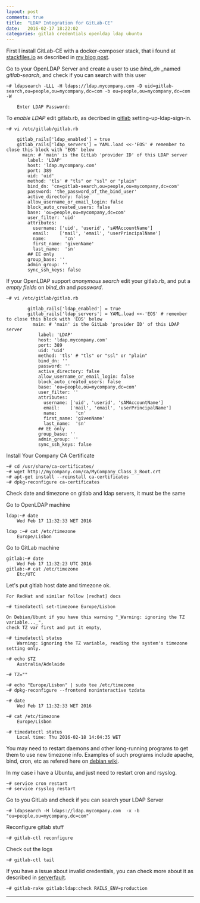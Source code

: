 ```yaml
---
layout: post
comments: true
title:  "LDAP Integration for GitLab-CE"
date:   2016-02-17 18:22:02
categories: gitlab credentials openldap ldap ubuntu
---
```


First I install GitLab-CE with a docker-composer stack, 
that i found at [stackfiles.io] as described in [my blog post].

Go to your OpenLDAP Server and create a user to use _bind_dn_ _named _gitlab-search_,
and check if you can search with this user


    ~# ldapsearch -LLL -H ldaps://ldap.mycompany.com -D uid=gitlab-search,ou=people,ou=mycompany,dc=com -b ou=people,ou=mycompany,dc=com -W

        Enter LDAP Password:


To _enable LDAP_ edit gitlab.rb, as decribed in [gitlab] setting-up-ldap-sign-in.

    ~# vi /etc/gitlab/gitlab.rb
    
        gitlab_rails['ldap_enabled'] = true
        gitlab_rails['ldap_servers'] = YAML.load <<-'EOS' # remember to close this block with 'EOS' below
          main: # 'main' is the GitLab 'provider ID' of this LDAP server
            label: 'LDAP'
            host: 'ldap.mycompany.com'
            port: 389
            uid: 'uid'
            method: 'tls' # "tls" or "ssl" or "plain"
            bind_dn: 'cn=gitlab-search,ou=people,ou=mycompany,dc=com'
            password: 'the_password_of_the_bind_user'
            active_directory: false
            allow_username_or_email_login: false
            block_auto_created_users: false
            base: 'ou=people,ou=mycompany,dc=com'
            user_filter: 'uid'
            attributes:
              username: ['uid', 'userid', 'sAMAccountName']
              email:    ['mail', 'email', 'userPrincipalName']
              name:       'cn'
              first_name: 'givenName'
              last_name:  'sn'
            ## EE only
            group_base: ''
            admin_group: ''
            sync_ssh_keys: false

If your OpenLDAP support _anonymous search_ edit your gitlab.rb,
and put a _empty fields_ on _bind_dn_ and _password_.

    ~# vi /etc/gitlab/gitlab.rb

            gitlab_rails['ldap_enabled'] = true
            gitlab_rails['ldap_servers'] = YAML.load <<-'EOS' # remember to close this block with 'EOS' below
              main: # 'main' is the GitLab 'provider ID' of this LDAP server
                label: 'LDAP'
                host: 'ldap.mycompany.com'
                port: 389
                uid: 'uid'
                method: 'tls' # "tls" or "ssl" or "plain"
                bind_dn: ''
                password: ''
                active_directory: false
                allow_username_or_email_login: false
                block_auto_created_users: false
                base: 'ou=people,ou=mycompany,dc=com'
                user_filter: ''
                attributes:
                  username: ['uid', 'userid', 'sAMAccountName']
                  email:    ['mail', 'email', 'userPrincipalName']
                  name:       'cn'
                  first_name: 'givenName'
                  last_name:  'sn'
                ## EE only
                group_base: ''
                admin_group: ''
                sync_ssh_keys: false
            

Install Your Company CA Certificate

    ~# cd /usr/share/ca-certificates/
    ~# wget http://mycompany.com/ca/MyCompany_Class_3_Root.crt
    ~# apt-get install --reinstall ca-certificates
    ~# dpkg-reconfigure ca-certificates

Check date and timezone on gitlab and ldap servers, it must be the same

Go to OpenLDAP machine
    
    ldap:~# date
        Wed Feb 17 11:32:33 WET 2016

    ldap :~# cat /etc/timezone
        Europe/Lisbon    

Go to GitLab machine

    gitlab:~# date
        Wed Feb 17 11:32:23 UTC 2016
    gitlab:~# cat /etc/timezone 
        Etc/UTC


Let's put gitlab host date and timezone ok.

    For RedHat and similar follow [redhat] docs

    ~# timedatectl set-timezone Europe/Lisbon

    On Debian/Ubunt if you have this warning "_Warning: ignoring the TZ variable..._",
    check TZ var first and put it empty,
    
    ~# timedatectl status
        Warning: ignoring the TZ variable, reading the system's timezone setting only.

    ~# echo $TZ
        Australia/Adelaide

    ~# TZ=""

    ~# echo "Europe/Lisbon" | sudo tee /etc/timezone
    ~# dpkg-reconfigure --frontend noninteractive tzdata

    ~# date
        Wed Feb 17 11:32:33 WET 2016

    ~# cat /etc/timezone
        Europe/Lisbon

    ~# timedatectl status
        Local time: Thu 2016-02-18 14:04:35 WET

You may need to restart daemons and other long-running programs to get them to use new timezone info. 
Examples of such programs include apache, bind, cron, etc as refered here on [debian wiki]. 

In my case i have a Ubuntu, and just need to restart cron and rsyslog.

    ~# service cron restart
    ~# service rsyslog restart


Go to you GitLab and check if you can search your LDAP Server

    ~# ldapsearch -H ldaps://ldap.mycompany.com  -x -b "ou=people,ou=mycompany,dc=com"


Reconfigure gitlab stuff

    ~# gitlab-ctl reconfigure

Check out the logs

    ~# gitlab-ctl tail

If you have a issue about invalid credentials, you can check more about it as described in [serverfault].

    ~# gitlab-rake gitlab:ldap:check RAILS_ENV=production


---
[my blog post]: <http://arainho.github.io/rancher/stack/docker-compose/gitlab/2016/02/12/rancher-first-stack.html>
[stackfiles.io]: <https://stackfiles.io/registry/5617e9eb31f4d50100cc9d2f>
[serverfault]: <http://serverfault.com/questions/658632/gitlab-openldap-invalid-credentials>
[gitlab]: <https://gitlab.com/gitlab-org/omnibus-gitlab/blob/629def0a7a26e7c2326566f0758d4a27857b52a3/README.md#setting-up-ldap-sign-in>
[redhat]: <https://access.redhat.com/documentation/en-US/Red_Hat_Enterprise_Linux/7/html/System_Administrators_Guide/chap-Configuring_the_Date_and_Time.html#sect-Configuring_the_Date_and_Time-timedatectl-Time_Zone>
[debian wiki]: <https://wiki.debian.org/TimeZoneChanges>


